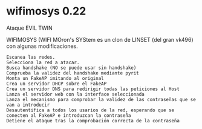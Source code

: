 ﻿# wifimosys 0.22
Ataque EVIL TWIN

WIFIMOSYS (WIFI MOron's SYStem es un clon de LINSET (del gran vk496) con algunas modificaciones.

    Escanea las redes.
    Selecciona la red a atacar.
    Busca handshake (NO se puede usar sin handshake)
    Comprueba la validez del handshake mediante pyrit
    Monta un FakeAP imitando al original
    Crea un servidor DHCP sobre el FakeAP
    Crea un servidor DNS para redirigir todas las peticiones al Host
    Lanza el servidor web con la interface seleccionada
    Lanza el mecanismo para comprobar la validez de las contraseñas que se van a introducir
    Desautentifica a todos los usarios de la red, esperando que se conecten al FakeAP e introduzcan la contraseña
    Detiene el ataque tras la comprobación correcta de la contraseña
